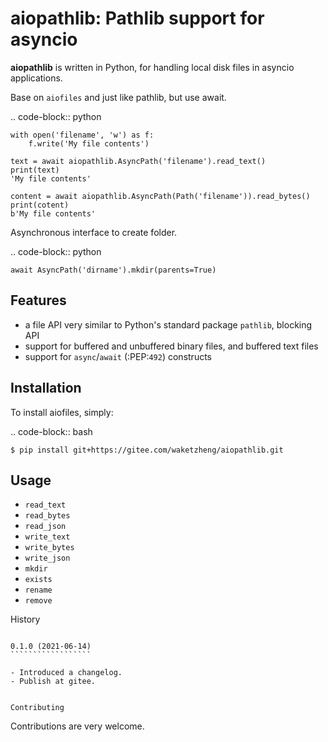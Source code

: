aiopathlib: Pathlib support for asyncio
==================================

**aiopathlib** is written in Python, for handling local
disk files in asyncio applications.

Base on `aiofiles` and just like pathlib, but use await.

.. code-block:: python

    with open('filename', 'w') as f:
        f.write('My file contents')

    text = await aiopathlib.AsyncPath('filename').read_text()
    print(text)
    'My file contents'

    content = await aiopathlib.AsyncPath(Path('filename')).read_bytes()
    print(cotent)
    b'My file contents'


Asynchronous interface to create folder.

.. code-block:: python

    await AsyncPath('dirname').mkdir(parents=True)


Features
--------

- a file API very similar to Python's standard package `pathlib`, blocking API
- support for buffered and unbuffered binary files, and buffered text files
- support for ``async``/``await`` (:PEP:`492`) constructs


Installation
------------

To install aiofiles, simply:

.. code-block:: bash

    $ pip install git+https://gitee.com/waketzheng/aiopathlib.git


Usage
-----


* ``read_text``
* ``read_bytes``
* ``read_json``
* ``write_text``
* ``write_bytes``
* ``write_json``
* ``mkdir``
* ``exists``
* ``rename``
* ``remove``


History
~~~~~~~

0.1.0 (2021-06-14)
``````````````````

- Introduced a changelog.
- Publish at gitee.


Contributing
~~~~~~~~~~~~
Contributions are very welcome.

